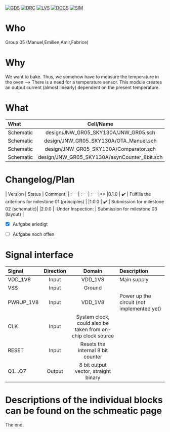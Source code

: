 
[![GDS](../../actions/workflows/gds.yaml/badge.svg)](../../actions/workflows/gds.yaml)
[![DRC](../../actions/workflows/drc.yaml/badge.svg)](../../actions/workflows/drc.yaml)
[![LVS](../../actions/workflows/lvs.yaml/badge.svg)](../../actions/workflows/lvs.yaml)
[![DOCS](../../actions/workflows/docs.yaml/badge.svg)](../../actions/workflows/docs.yaml)
[![SIM](../../actions/workflows/sim.yaml/badge.svg)](../../actions/workflows/sim.yaml)

# Who
Group 05 (Manuel,Emilien,Amir,Fabrice)

# Why
We want to bake. Thus, we somehow have to measure the temperature in the oven --> There is a need for a temperature sensor.
This module creates an output current (almost linearly) dependent on the present temperature.



# What

| What            |        Cell/Name |
| :-              |  :-:       |
| Schematic       | design/JNW_GR05_SKY130A/JNW_GR05.sch |
| Schematic       | design/JNW_GR05_SKY130A/OTA_Manuel.sch |
| Schematic       | design/JNW_GR05_SKY130A/Comparator.sch |
| Schematic       | design/JNW_GR05_SKY130A/asynCounter_8bit.sch|




# Changelog/Plan

| Version | Status | Comment|
| :---| :---| :---|<<w>>
|0.1.0 | :heavy_check_mark: | Fulfills the criterions for milestone 01 (principles) |
|1.0.0 | :heavy_check_mark: | Submission for milestone 02 (schematic)|
|2.0.0 | :Under Inspection: | Submission for milestone 03 (layout) |

- [x] Aufgabe erledigt
- [ ] Aufgabe noch offen


# Signal interface

| Signal       | Direction | Domain  | Description                               |
| :---         | :---:     | :---:   | :---                                      |
| VDD_1V8         | Input     | VDD_1V8 | Main supply                              |
| VSS         | Input     | Ground  |                                           |
| PWRUP_1V8     | Input    | VDD_1V8 | Power up the circuit  (not implemented yet)                     |
| CLK | Input | System clock, could also be taken from on-chip clock source | 
| RESET | Input | Resets the internal 8 bit counter |
|Q1...Q7    | Output    | 8 bit output vector, straight binary |






# Descriptions of the individual blocks can be found on the schmeatic page

The end.
